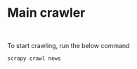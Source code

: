 ﻿<h1>Main crawler</h1><br>

<span>To start crawling, run the below command</span>

```
scrapy crawl news
```
